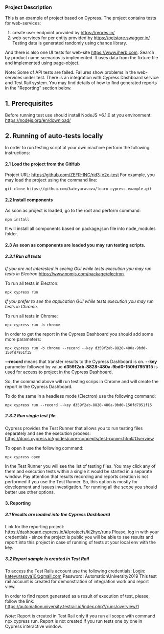 ### Project Description ###

This is an example of project based on Cypress.
The project contains tests for web-services:
1) create user endpoint provided by https://reqres.in/
2) web-services for per entity provided by https://petstore.swagger.io/
Testing data is generated randomly using chance library. 

And there is also one UI tests for web-site https://www.iherb.com. Search by product name scenarios is implemented.
It uses data from the fixture file and implemented using page-object.

Note: Some of API tests are failed. Failures show problems in the web-services under test.
There is an integration with Cypress Dashboard service and Test Rail system. 
You may find details of how to find generated reports in the "Reporting" section below.


## 1. Prerequisites
Before running test use should install NodeJS >6.1.0 at you environment:
https://nodejs.org/en/download/

## 2. Running of auto-tests locally

In order to run testing script at your own machine perform the following instructions:
#### 2.1 Load the project from the GitHub
Project URL: https://github.com/ZEFR-INC/rid3-e2e-test
For example, you may load the project using the command line:
```
git clone https://github.com/kateyurasova/learn-cypress-example.git
```
#### 2.2 Install components
As soon as project is loaded, go to the root and perform command:
```
npm install
```
It will install all components based on package.json file into node_modules folder.
#### 2.3 As soon as components are loaded you may run testing scripts. 
##### 2.3.1 Run all tests

*If you are not interested in seeing GUI while tests execution you may run tests in Electron*
https://www.npmjs.com/package/electron.

To run all tests in Electron:
```
npx cypress run
```
*If you prefer to see the application GUI while tests execution you may run tests in Chrome.*

To run all tests in Chrome:
```
npx cypress run -b chrome
```

In order to get the report in the Cypress Dashboard you should add some more parameters:

```
npx cypress run -b chrome --record --key d359f2ab-8828-480a-9bd0-150fd7951f15
```
**--record** means that transfer results to the Cypress Dashboard is on. 
**--key** parameter followed by value **d359f2ab-8828-480a-9bd0-150fd7951f15** is used for access 
to project in the Cypress Dashboard.

So, the command above will run testing scrips in Chrome and will create the report in the Cypress 
Dashboard. 

To do the same in a headless mode (Electron) use the following command:
```
npx cypress run --record --key d359f2ab-8828-480a-9bd0-150fd7951f15
```

##### 2.3.2 Run single test file
Cypress provides the Test Runner that allows you to run testing files separately and see 
the execution process:  https://docs.cypress.io/guides/core-concepts/test-runner.html#Overview

To open it use the following command:
```
npx cypress open
```
In the Test Runner you will see the list of testing files. You may click any of them and execution 
tests within a single it would be started in a separate window. Pay attention that results recording 
and reports creation is not performed if you use the Test Runner. So, this option is mostly for 
development and issues investigation. For running all the scope you should better use other options.

#### 3. Reporting

##### 3.1 Results are loaded into the Cypress Dashboard
Link for the reporting project: https://dashboard.cypress.io/#/projects/ki2hyc/runs
Please, log in with your credentials - since the project is public you will be able to see results and report 
into this project in case of running of tests at your local env with the key.

##### 3.2 Report sample is created in Test Rail
To access the Test Rails account use the following credentials: 
Login: kateyurasova10@gmail.com
Password: AutomationUniversity2019
This test rail account is created for demonstration of integration work and report view. 

In order to find report generated as a result of execution of test, please, follow the link:
https://automationuniversity.testrail.io/index.php?/runs/overview/1

*Note*: Report is created in Test Rail only if you run all scope with command npx cypress run. 
Report is not created if you run tests one by one in Cypress interactive window. 



